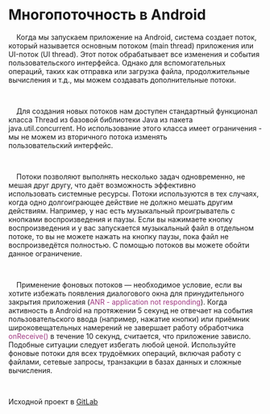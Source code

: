<h1>Многопоточность в Android</h1>

<p>&nbsp; &nbsp; Когда мы запускаем приложение на Android, система создает поток, который называется основным потоком (main thread) приложения или UI-поток (UI thread). Этот поток обрабатывает все изменения и события пользовательского интерфейса. Однако для вспомогательных операций, таких как отправка или загрузка файла, продолжительные вычисления и т.д., мы можем создавать дополнительные потоки.</p>

<p>&nbsp;</p>

<p>&nbsp; &nbsp; Для создания новых потоков нам доcтупен стандартный функционал класса Thread из базовой библиотеки Java из пакета<br />
java.util.concurrent. Но использование этого класса имеет ограничения - мы не можем из вторичного потока изменять<br />
пользовательский интерфейс.</p>

<p>&nbsp;</p>

<p>&nbsp; &nbsp; Потоки позволяют выполнять несколько задач одновременно, не мешая друг другу, что даёт возможность эффективно<br />
использовать системные ресурсы. Потоки используются в тех случаях, когда одно долгоиграющее действие не должно мешать другим действиям. Например, у нас есть музыкальный проигрыватель с кнопками воспроизведения и паузы. Если вы нажимаете кнопку воспроизведения и у вас запускается музыкальный файл в отдельном потоке, то вы не можете нажать на кнопку паузы, пока файл не воспроизведётся полностью. С помощью потоков вы можете обойти данное ограничение.</p>

<p>&nbsp;</p>

<p>&nbsp; &nbsp; Применение фоновых потоков &mdash; необходимое условие, если вы хотите избежать появления диалогового окна для принудительного закрытия приложения (<span style="color:#a03881">ANR - application not responding</span>). Когда активность в Android на протяжении 5 секунд не отвечает на события пользовательского ввода (например, нажатие кнопки) или приёмник широковещательных намерений не завершает работу обработчика <span style="color:#a03881">onReceive() </span>в течение 10 секунд, считается, что приложение зависло. Подобные ситуации следует избегать любой ценой. Используйте фоновые потоки для всех трудоёмких операций, включая работу с файлами, сетевые запросы, транзакции в базах данных и сложные вычисления.</p>

<p>&nbsp;</p>

<p>Исходной проект в <a href="https://gitlab.com/azatserzhan/jmart/-/tree/main/Lesson%2023.%20Multi%20Threading" rel="noopener noreferrer nofollow">GitLab</a></p>
